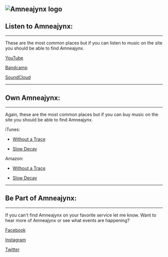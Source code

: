 
![Amneajynx logo](Video_logo.png)
---
## Listen to Amneajynx:

---
These are the most common places but if you can listen to music on the site you should be able to find Amneajynx.


[YouTube](https://youtube.com/channel/UCmKqzaoX6E8vRwDbby8Yt5Q)

[Bandcamp](
https://amneajynx.bandcamp.com/music)

[SoundCloud](
https://soundcloud.com/amneajynx)

---
## Own Amneajynx:

---
Again, these are the most common places but if you can buy music on the site you should be able to find Amneajynx.


iTunes:
* [Without a Trace](https://music.apple.com/us/album/without-a-trace/1580192051)

* [Slow Decay](https://music.apple.com/us/album/slow-decay/1470657237)

Amazon:
* [Without a Trace](https://www.amazon.com/Without-Trace-Explicit-Amneajynx/dp/B09C3BRDBL/ref=sr_1_2?dchild=1&keywords=amneajynx&qid=1629048998&s=dmusic&sr=1-2)

* [Slow Decay](https://www.amazon.com/Slow-Decay-Amneajynx/dp/B07TP3MBC8/ref=sr_1_15?dchild=1&keywords=Amneajynx&qid=1629049039&s=dmusic&search-type=ss&sr=1-15)

---

## Be Part of Amneajynx:

---
If you can't find Amneajynx on your favorite service let me know. Want to hear more of Amneajynx or see what events are happening? 

[Facebook](https://www.facebook.com/amneajynx)

[Instagram](https://instagram.com/amneajynx/)

[Twitter](https://twitter.com/amneajynx)